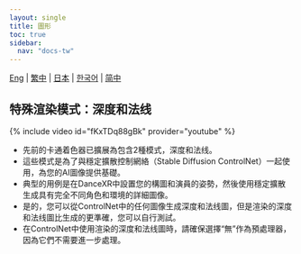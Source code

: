 ```yaml
---
layout: single
title: 圖形
toc: true
sidebar:
  nav: "docs-tw"
---
```

[Eng](/dancexr/features/graphics) | [繁中](/tw/dancexr/features/graphics) | [日本](/jp/dancexr/features/graphics) | [한국어](/kr/dancexr/features/graphics) | [简中](/zh/dancexr/features/graphics)


## 特殊渲染模式：深度和法线
{% include video id="fKxTDq88gBk" provider="youtube" %}
* 先前的卡通着色器已擴展為包含2種模式，深度和法线。
* 這些模式是為了與穩定擴散控制網絡（Stable Diffusion ControlNet）一起使用，為您的AI圖像提供基礎。
* 典型的用例是在DanceXR中設置您的構圖和演員的姿勢，然後使用穩定擴散生成具有完全不同角色和環境的詳細圖像。
* 是的，您可以從ControlNet中的任何圖像生成深度和法线圖，但是渲染的深度和法线圖比生成的更準確，您可以自行測試。
* 在ControlNet中使用渲染的深度和法线圖時，請確保選擇“無”作為預處理器，因為它們不需要進一步處理。